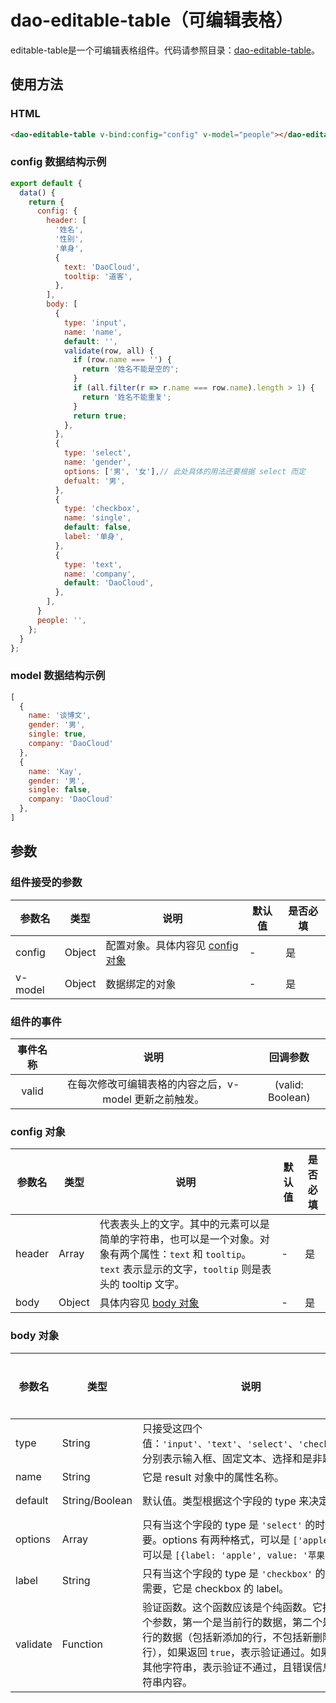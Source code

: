 # dao-editable-table（可编辑表格）

editable-table是一个可编辑表格组件。代码请参照目录：[dao-editable-table](../src/components/dao-editable-table)。

## 使用方法

### HTML

```HTML
<dao-editable-table v-bind:config="config" v-model="people"></dao-editable-table>
```

### config 数据结构示例
```JavaScript
export default {
  data() {
    return {
      config: {
        header: [
          '姓名',
          '性别',
          '单身',
          {
            text: 'DaoCloud',
            tooltip: '道客',
          },
        ],
        body: [
          {
            type: 'input',
            name: 'name',
            default: '',
            validate(row, all) {
              if (row.name === '') {
                return '姓名不能是空的';
              }
              if (all.filter(r => r.name === row.name).length > 1) {
                return '姓名不能重复';
              }
              return true;
            },
          },
          {
            type: 'select',
            name: 'gender',
            options: ['男', '女'],// 此处具体的用法还要根据 select 而定
            defualt: '男',
          },
          {
            type: 'checkbox',
            name: 'single',
            default: false,
            label: '单身',
          },
          {
            type: 'text',
            name: 'company',
            default: 'DaoCloud',
          },
        ],
      }
      people: '',
    };
  }
};
```

### model 数据结构示例
```JavaScript
[
  {
    name: '谈博文',
    gender: '男',
    single: true,
    company: 'DaoCloud'
  },
  {
    name: 'Kay',
    gender: '男',
    single: false,
    company: 'DaoCloud'
  },
]
```

## 参数

### 组件接受的参数 

| 参数名     | 类型     | 说明                                 | 默认值  | 是否必填 |
| ------- | ------ | ---------------------------------- | ---- | ---- |
| config  | Object | 配置对象。具体内容见 [config 对象](#config-对象) | -    | 是    |
| v-model | Object | 数据绑定的对象                            | -    | 是    |

### 组件的事件
| 事件名称 | 说明 | 回调参数 |
|:-------:|:---:|:-------:|
| valid | 在每次修改可编辑表格的内容之后，v-model 更新之前触发。 | (valid: Boolean) |

### config 对象

| 参数名    | 类型     | 说明                                       | 默认值  | 是否必填 |
| ------ | ------ | ---------------------------------------- | ---- | ---- |
| header | Array  | 代表表头上的文字。其中的元素可以是简单的字符串，也可以是一个对象。对象有两个属性：`text` 和 `tooltip`。`text` 表示显示的文字，`tooltip` 则是表头的 tooltip 文字。 | -    | 是    |
| body   | Object | 具体内容见 [body 对象](#body-对象)                | -    | 是    |

### body 对象

| 参数名      | 类型             | 说明                                       | 默认值            | 是否必填 |
| -------- | -------------- | ---------------------------------------- | -------------- | ---- |
| type     | String         | 只接受这四个值：`'input'、'text'`、`'select'`、`'checkbox'`。分别表示输入框、固定文本、选择和是非题。 | -              | 是    |
| name     | String         | 它是 result 对象中的属性名称。                      | -              | 是    |
| default  | String/Boolean | 默认值。类型根据这个字段的 type 来决定。                  | `''` 和 `false` | 否    |
| options  | Array          | 只有当这个字段的 type 是 `'select'` 的时候才需要。options 有两种格式，可以是 `['apple']`，也可以是 `[{label: 'apple', value: '苹果'}]`。 | -              | 否    |
| label    | String         | 只有当这个字段的 type 是 `'checkbox'` 的时候才需要，它是 checkbox 的 label。 | -              | 否    |
| validate | Function       | 验证函数。这个函数应该是个纯函数。它接受两个参数，第一个是当前行的数据，第二个是所有行的数据（包括新添加的行，不包括新删除的行），如果返回 `true`，表示验证通过。如果返回其他字符串，表示验证不通过，且错误信息是字符串内容。 | -              | 否    |
